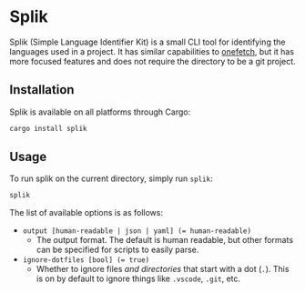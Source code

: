 # Splik

Splik (Simple Language Identifier Kit) is a small CLI tool for identifying the languages used in a project. It has similar capabilities to [onefetch](https://github.com/o2sh/onefetch), but it has more focused features and does not require the directory to be a git project.

## Installation

Splik is available on all platforms through Cargo:

```bash
cargo install splik
```

## Usage

To run splik on the current directory, simply run `splik`:

```bash
splik
```

The list of available options is as follows:

- `output [human-readable | json | yaml] (= human-readable)`
    - The output format. The default is human readable, but other formats can be specified for scripts to easily parse.
- `ignore-dotfiles [bool] (= true)`
    - Whether to ignore files *and directories* that start with a dot (`.`). This is on by default to ignore things like `.vscode`, `.git`, etc.
